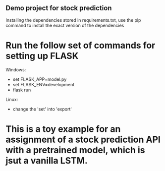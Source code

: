 ## Demo project for stock prediction

Installing the dependencies stored in requirements.txt, use the pip command to install the exact version of the dependencies
# Run the follow set of commands for setting up FLASK

Windows: 
- set FLASK_APP=model.py
- set FLASK_ENV=development
- flask run

Linux: 
 - change the 'set' into 'export'
 
# This is a toy example for an assignment of a stock prediction API with a pretrained model, which is jsut a vanilla LSTM.
 


